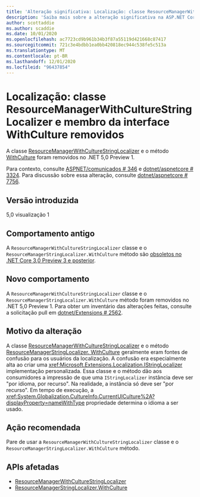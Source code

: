```yaml
---
title: 'Alteração significativa: Localização: classe ResourceManagerWithCultureStringLocalizer e membro de interface WithCulture removido'
description: 'Saiba mais sobre a alteração significativa na ASP.NET Core 5,0 localização de título: classe ResourceManagerWithCultureStringLocalizer e membro da interface WithCulture removidos'
author: scottaddie
ms.author: scaddie
ms.date: 10/01/2020
ms.openlocfilehash: ac7723cd9b961b34b3f87a55119d421668c87417
ms.sourcegitcommit: 721c3e4bdbb1ea0bb420818ec944c538fe5c513a
ms.translationtype: MT
ms.contentlocale: pt-BR
ms.lasthandoff: 12/01/2020
ms.locfileid: "96437854"
---
```

# <a name="localization-resourcemanagerwithculturestringlocalizer-class-and-withculture-interface-member-removed"></a>Localização: classe ResourceManagerWithCultureStringLocalizer e membro da interface WithCulture removidos

A classe [ResourceManagerWithCultureStringLocalizer](/dotnet/api/microsoft.extensions.localization.resourcemanagerwithculturestringlocalizer?view=dotnet-plat-ext-3.1) e o método [WithCulture](/dotnet/api/microsoft.extensions.localization.resourcemanagerstringlocalizer.withculture?view=dotnet-plat-ext-3.1) foram removidos no .NET 5,0 Preview 1.

Para contexto, consulte [ASPNET/comunicados # 346](https://github.com/aspnet/Announcements/issues/346) e [dotnet/aspnetcore # 3324](https://github.com/dotnet/aspnetcore/issues/3324). Para discussão sobre essa alteração, consulte [dotnet/aspnetcore # 7756](https://github.com/dotnet/aspnetcore/issues/7756).

## <a name="version-introduced"></a>Versão introduzida

5,0 visualização 1

## <a name="old-behavior"></a>Comportamento antigo

A `ResourceManagerWithCultureStringLocalizer` classe e o `ResourceManagerStringLocalizer.WithCulture` método são [obsoletos no .NET Core 3,0 Preview 3 e posterior](../../3.0.md#localization-resourcemanagerwithculturestringlocalizer-and-withculture-marked-obsolete).

## <a name="new-behavior"></a>Novo comportamento

A `ResourceManagerWithCultureStringLocalizer` classe e o `ResourceManagerStringLocalizer.WithCulture` método foram removidos no .NET 5,0 Preview 1. Para obter um inventário das alterações feitas, consulte a solicitação pull em [dotnet/Extensions # 2562](https://github.com/dotnet/extensions/pull/2562/files).

## <a name="reason-for-change"></a>Motivo da alteração

A classe [ResourceManagerWithCultureStringLocalizer](/dotnet/api/microsoft.extensions.localization.resourcemanagerwithculturestringlocalizer?view=dotnet-plat-ext-3.1) e o método [ResourceManagerStringLocalizer. WithCulture](/dotnet/api/microsoft.extensions.localization.resourcemanagerstringlocalizer.withculture?view=dotnet-plat-ext-3.1) geralmente eram fontes de confusão para os usuários da localização. A confusão era especialmente alta ao criar uma <xref:Microsoft.Extensions.Localization.IStringLocalizer> implementação personalizada. Essa classe e o método dão aos consumidores a impressão de que uma `IStringLocalizer` instância deve ser "por idioma, por recurso". Na realidade, a instância só deve ser "por recurso". Em tempo de execução, a <xref:System.Globalization.CultureInfo.CurrentUICulture%2A?displayProperty=nameWithType> propriedade determina o idioma a ser usado.

## <a name="recommended-action"></a>Ação recomendada

Pare de usar a `ResourceManagerWithCultureStringLocalizer` classe e o `ResourceManagerStringLocalizer.WithCulture` método.

## <a name="affected-apis"></a>APIs afetadas

- [ResourceManagerWithCultureStringLocalizer](/dotnet/api/microsoft.extensions.localization.resourcemanagerwithculturestringlocalizer?view=dotnet-plat-ext-3.1)
- [ResourceManagerStringLocalizer.WithCulture](/dotnet/api/microsoft.extensions.localization.resourcemanagerstringlocalizer.withculture?view=dotnet-plat-ext-3.1)

<!--

### Category

ASP.NET Core

### Affected APIs

- `T:Microsoft.Extensions.Localization.ResourceManagerWithCultureStringLocalizer`
- `Overload:Microsoft.Extensions.Localization.ResourceManagerStringLocalizer.WithCulture`

-->
